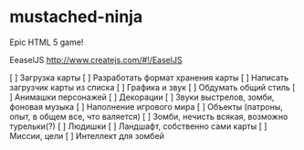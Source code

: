 mustached-ninja
===============
Epic HTML 5 game!

EeaselJS http://www.createjs.com/#!/EaselJS

[ ] Загрузка карты
	[ ] Разработать формат хранения карты
	[ ] Написать загрузчик карты из списка
[ ] Графика и звук
	[ ] Обдумать общий стиль
	[ ] Анимашки персонажей
	[ ] Декорации
	[ ] Звуки выстрелов, зомби, фоновая музыка
[ ] Наполнение игрового мира
	[ ] Объекты (патроны, опыт, в общем все, что валяется)
	[ ] Зомби, нечисть всякая, возможно турельки(?)
	[ ] Людишки
	[ ] Ландшафт, собственно сами карты
	[ ] Миссии, цели
[ ] Интеллект для зомбей

